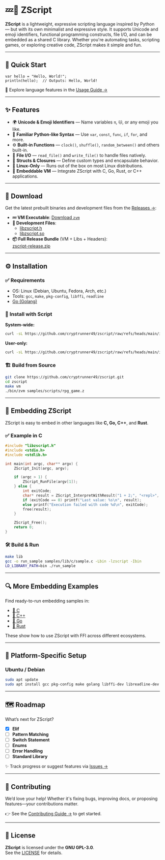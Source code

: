 # 💤📜 ZScript

**ZScript** is a lightweight, expressive scripting language inspired by Python — but with its own minimalist and expressive style. It supports Unicode and emoji identifiers, functional programming constructs, file I/O, and can be embedded as a shared C library. Whether you're automating tasks, scripting games, or exploring creative code, ZScript makes it simple and fun.

---

## 🚀 Quick Start

```z
var hello = "Hello, World!";
println(hello);  // Outputs: Hello, World!
```

📖 Explore language features in the [Usage Guide →](ZSCRIPT_USAGE.md)

---

## ✨ Features

- 🌍 **Unicode & Emoji Identifiers** — Name variables `π`, `🐱`, or any emoji you like.
- 🧠 **Familiar Python-like Syntax** — Use `var`, `const`, `func`, `if`, `for`, and more.
- ⚙️ **Built‑in Functions** — `clock()`, `shuffle()`, `random_between()` and others built-in.
- 📁 **File I/O** — `read_file()` and `write_file()` to handle files natively.
- 🧱 **Structs & Closures** — Define custom types and encapsulate behavior.
- 🐧 **Linux‑Only** — Runs out of the box on most Linux distributions.
- 🧬 **Embeddable VM** — Integrate ZScript with C, Go, Rust, or C++ applications.

---

## 🔽 Download

Get the latest prebuilt binaries and development files from the [Releases →](https://github.com/cryptrunner49/zscript/releases/latest):

- **💤 VM Executable**: [Download `zvm`](https://github.com/cryptrunner49/zscript/releases/latest/download/zvm)
- **🔧 Development Files**:
  - [libzscript.h](https://github.com/cryptrunner49/zscript/releases/latest/download/libzscript.h)
  - [libzscript.so](https://github.com/cryptrunner49/zscript/releases/latest/download/libzscript.so)
- **📦 Full Release Bundle** (VM + Libs + Headers):  
  [zscript-release.zip](https://github.com/cryptrunner49/zscript/releases/latest/download/zscript-release.zip)

---

## ⚙️ Installation

### ✅ Requirements

- OS: Linux (Debian, Ubuntu, Fedora, Arch, etc.)
- Tools: `gcc`, `make`, `pkg-config`, `libffi`, `readline`
- [Go (Golang)](https://golang.org)

### 🧰 Install with Script

**System-wide:**

```bash
curl -sL https://github.com/cryptrunner49/zscript/raw/refs/heads/main/install.sh | bash -s -- install --system
```

**User-only:**

```bash
curl -sL https://github.com/cryptrunner49/zscript/raw/refs/heads/main/install.sh | bash -s -- install --user
```

### 🏗 Build from Source

```bash
git clone https://github.com/cryptrunner49/zscript.git
cd zscript
make vm
./bin/zvm samples/scripts/rpg_game.z
```

---

## 🧠 Embedding ZScript

ZScript is easy to embed in other languages like **C, Go, C++**, and **Rust**.

### ✅ Example in C

```c
#include "libzscript.h"
#include <stdio.h>
#include <stdlib.h>

int main(int argc, char** argv) {
    ZScript_Init(argc, argv);

    if (argc > 1) {
        ZScript_RunFile(argv[1]);
    } else {
        int exitCode;
        char* result = ZScript_InterpretWithResult("1 + 2;", "<repl>", &exitCode);
        if (exitCode == 0) printf("Last value: %s\n", result);
        else printf("Execution failed with code %d\n", exitCode);
        free(result);
    }

    ZScript_Free();
    return 0;
}
```

### 🛠 Build & Run

```bash
make lib
gcc -o run_sample samples/lib/c/sample.c -Lbin -lzscript -Ibin
LD_LIBRARY_PATH=bin ./run_sample
```

---

## 🔍 More Embedding Examples

Find ready-to-run embedding samples in:

- [📄 C](samples/lib/c/sample.c)
- [📄 C++](samples/lib/c/sample.cpp)
- [📄 Go](samples/lib/c/sample.go)
- [📄 Rust](samples/lib/c/sample.rust)

These show how to use ZScript with FFI across different ecosystems.

---

## 🧪 Platform‑Specific Setup

### Ubuntu / Debian

```bash
sudo apt update
sudo apt install gcc pkg-config make golang libffi-dev libreadline-dev
```

---

## 🗺 Roadmap

What’s next for ZScript?

- [x] **Elif**
- [ ] **Pattern Matching**
- [ ] **Switch Statement**
- [ ] **Enums**
- [ ] **Error Handling**
- [ ] **Standard Library**

✨ Track progress or suggest features via [Issues →](https://github.com/cryptrunner49/zscript/issues)

---

## 🤝 Contributing

We’d love your help! Whether it's fixing bugs, improving docs, or proposing features—your contributions matter.

👉 See the [Contributing Guide →](CONTRIBUTING.md) to get started.

---

## 📄 License

**ZScript** is licensed under the **GNU GPL-3.0**.  
See the [LICENSE](LICENSE) for details.
